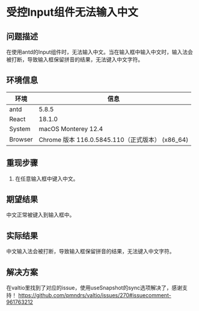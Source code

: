 # 受控Input组件无法输入中文

## 问题描述

在使用antd的Input组件时，无法输入中文。当在输入框中输入中文时，输入法会被打断，导致输入框保留拼音的结果，无法键入中文字符。

## 环境信息

| 环境    | 信息                                            |
| ------- | ----------------------------------------------- |
| antd    | 5.8.5                                           |
| React   | 18.1.0                                          |
| System  | macOS Monterey 12.4                             |
| Browser | Chrome 版本 116.0.5845.110（正式版本） (x86_64) |

## 重现步骤

1. 在任意输入框中键入中文。

## 期望结果

中文正常被键入到输入框中。

## 实际结果

中文输入法会被打断，导致输入框保留拼音的结果，无法键入中文字符。

## 解决方案

在valtio里找到了对应的issue，使用useSnapshot的sync选项解决了，感谢支持！
https://github.com/pmndrs/valtio/issues/270#issuecomment-961763212
